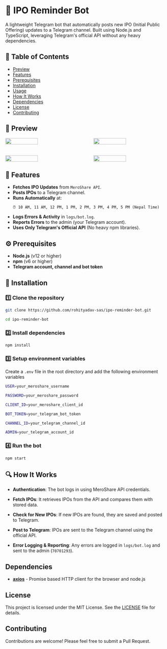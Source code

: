 # 📢 **IPO Reminder Bot**

A lightweight Telegram bot that automatically posts new IPO (Initial Public Offering) updates to a Telegram channel. Built using Node.js and TypeScript, leveraging Telegram's official API without any heavy dependencies.

## 📌 **Table of Contents**

- [Preview](#preview)
- [Features](#features)
- [Prerequisites](#prerequisites)
- [Installation](#installation)
- [Usage](#usage)
- [How It Works](#how-it-works)
- [Dependencies](#dependencies)
- [License](#license)
- [Contributing](#contributing)

## 📸 **Preview**

<div style="display:flex; justify-content:space-between">
  <img src="./assets/preview1.png?raw=true" height="100%" width="45%"/> &nbsp;&nbsp;&nbsp;&nbsp;&nbsp;&nbsp;&nbsp;&nbsp;&nbsp;&nbsp;&nbsp
  <img src="./assets/preview2.png?raw=true" height="100%" width="45%"/>
</div>

<br>

<br>
<div style="display:flex; justify-content:space-between">
  <img src="./assets/preview3.png?raw=true" height="100%" width="45%"/> &nbsp;&nbsp;&nbsp;&nbsp;&nbsp;&nbsp;&nbsp;&nbsp;&nbsp;&nbsp;&nbsp
  <img src="./assets/preview4.png?raw=true" height="100%" width="45%"/>
</div>

## 🚀 **Features**

- **Fetches IPO Updates** from `MeroShare API`.
- **Posts IPOs** to a Telegram channel.
- **Runs Automatically** at:
  ```
  ⏰ 10 AM, 11 AM, 12 PM, 1 PM, 2 PM, 3 PM, 4 PM, 5 PM (Nepal Time)
  ```
- **Logs Errors & Activity** in `logs/bot.log`.
- **Reports Errors** to the admin (your Telegram account).
- **Uses Only Telegram's Official API** (No heavy npm libraries).

## ⚙ **Prerequisites**

- **Node.js** (v12 or higher)
- **npm** (v6 or higher)
- **Telegram account, channel and bot token**

## 🔧 **Installation**

### 1️⃣ Clone the repository

```sh
git clone https://github.com/rohityadav-sas/ipo-reminder-bot.git

cd ipo-reminder-bot
```

### 2️⃣ Install dependencies

```sh
npm install
```

### 3️⃣ Setup environment variables

Create a `.env` file in the root directory and add the following environment variables

```sh
USER=your_meroshare_username

PASSWORD=your_meroshare_password

CLIENT_ID=your_meroshare_client_id

BOT_TOKEN=your_telegram_bot_token

CHANNEL_ID=your_telegram_channel_id

ADMIN=your_telegram_account_id
```

### 4️⃣ Run the bot

```sh
npm start
```

## 🔍 **How It Works**

- **Authentication**: The bot logs in using MeroShare API credentials.

- **Fetch IPOs**: It retrieves IPOs from the API and compares them with stored data.

- **Check for New IPOs**: If new IPOs are found, they are saved and posted to Telegram.

- **Post to Telegram**: IPOs are sent to the Telegram channel using the official API.

- **Error Logging & Reporting**: Any errors are logged in `logs/bot.log` and sent to the admin (`70701293`).

## Dependencies

- **[axios](https://www.npmjs.com/package/axios)** - Promise based HTTP client for the browser and node.js

## License

This project is licensed under the MIT License. See the [LICENSE](./LICENSE) file for details.

## Contributing

Contributions are welcome! Please feel free to submit a Pull Request.
